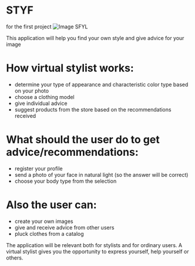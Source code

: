 # STYF
for the first project
![Image](https://user-images.githubusercontent.com/145466609/268990072-ed6e081b-162d-46d4-8cae-e98a9e100039.jpg)
SFYL

This application will help you find your own style and give advice for your image
# How virtual stylist works:

- determine your type of appearance and characteristic color type based on your photo
- choose a clothing model
- give individual advice
- suggest products from the store based on the recommendations received
# What should the user do to get advice/recommendations:

- register your profile
- send a photo of your face in natural light (so the answer will be correct)
- choose your body type from the selection
# Also the user can:

- create your own images
- give and receive advice from other users
- pluck clothes from a catalog

The application will be relevant both for stylists and for ordinary users. A virtual stylist gives you the opportunity to express yourself, help yourself or others.
